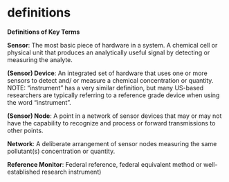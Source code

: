 # definitions
<b>Definitions of Key Terms</b>

<b>Sensor</b>: The most basic piece of hardware in a system. A chemical cell or physical unit that produces an analytically useful signal by detecting or measuring the analyte.

<b>(Sensor) Device</b>: An integrated set of hardware that uses one or more sensors to detect and/ or measure a chemical concentration or quantity. NOTE: “instrument” has a very similar definition, but many US-based researchers are typically referring to a reference grade device when using the word “instrument”.
 
<b>(Sensor) Node</b>: A point in a network of sensor devices that may or may not have the capability to recognize and process or forward transmissions to other points.
 
<b>Network</b>: A deliberate arrangement of sensor nodes measuring the same pollutant(s) concentration or quantity. 

<b>Reference Monitor</b>: Federal reference, federal equivalent method or well-established research instrument)
